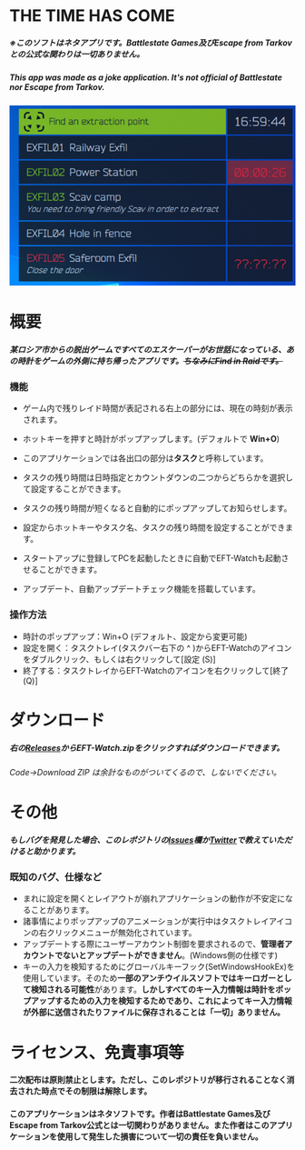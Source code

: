 # THE TIME HAS COME

##### ※このソフトはネタアプリです。Battlestate Games及びEscape from Tarkovとの公式な関わりは一切ありません。

##### This app was made as a joke application. It's not official of Battlestate nor Escape from Tarkov.

![image](https://raw.githubusercontent.com/UMAGODi/EFT-Watch/master/image/image.png)

# 概要

##### 某ロシア市からの脱出ゲームですべてのエスケーパーがお世話になっている、あの時計をゲームの外側に持ち帰ったアプリです。~~ちなみにFind in Raidです。~~



### 機能

* ゲーム内で残りレイド時間が表記される右上の部分には、現在の時刻が表示されます。

* ホットキーを押すと時計がポップアップします。(デフォルトで **Win+O**)
* このアプリケーションでは各出口の部分は**タスク**と呼称しています。
* タスクの残り時間は日時指定とカウントダウンの二つからどちらかを選択して設定することができます。
* タスクの残り時間が短くなると自動的にポップアップしてお知らせします。
* 設定からホットキーやタスク名、タスクの残り時間を設定することができます。
* スタートアップに登録してPCを起動したときに自動でEFT-Watchも起動させることができます。
* アップデート、自動アップデートチェック機能を搭載しています。



### 操作方法

* 時計のポップアップ：Win+O (デフォルト、設定から変更可能)
* 設定を開く：タスクトレイ(タスクバー右下の ^ )からEFT-Watchのアイコンをダブルクリック、もしくは右クリックして[設定 (S)]
* 終了する：タスクトレイからEFT-Watchのアイコンを右クリックして[終了 (Q)]





# ダウンロード

##### 右の[Releases](https://github.com/UMAGODi/EFT-Watch/releases)からEFT-Watch.zipをクリックすればダウンロードできます。

###### Code→Download ZIP は余計なものがついてくるので、しないでください。



# その他

##### もしバグを発見した場合、このレポジトリの[Issues](https://github.com/UMAGODi/EFT-Watch/issues)欄か[Twitter](https://twitter.com/osashimi636825)で教えていただけると助かります。



### 既知のバグ、仕様など

* まれに設定を開くとレイアウトが崩れアプリケーションの動作が不安定になることがあります。
* 諸事情によりポップアップのアニメーションが実行中はタスクトレイアイコンの右クリックメニューが無効化されています。
* アップデートする際にユーザーアカウント制御を要求されるので、**管理者アカウントでないとアップデートができません**。(Windows側の仕様です)
* キーの入力を検知するためにグローバルキーフック(SetWindowsHookEx)を使用しています。そのため**一部のアンチウイルスソフトではキーロガーとして検知される可能性**があります。**しかしすべてのキー入力情報は時計をポップアップするための入力を検知するためであり、これによってキー入力情報が外部に送信されたりファイルに保存されることは「一切」ありません。**



# ライセンス、免責事項等

#### 二次配布は原則禁止とします。ただし、このレポジトリが移行されることなく消去された時点でその制限は解除します。

#### このアプリケーションはネタソフトです。作者はBattlestate Games及びEscape from Tarkov公式とは一切関わりがありません。また作者はこのアプリケーションを使用して発生した損害について一切の責任を負いません。
